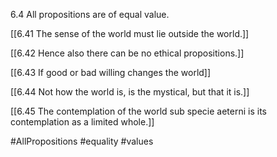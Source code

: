 6.4 All propositions are of equal value.

[[6.41 The sense of the world must lie outside the world.]]

[[6.42 Hence also there can be no ethical propositions.]]

[[6.43 If good or bad willing changes the world]]

[[6.44 Not how the world is, is the mystical, but that it is.]]

[[6.45 The contemplation of the world sub specie aeterni is its contemplation as a limited whole.]]

#AllPropositions #equality #values 
